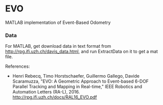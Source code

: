 # EVO
MATLAB implementation of Event-Based Odometry

### Data

For MATLAB, get download data in text format from http://rpg.ifi.uzh.ch/davis_data.html, and run ExtractData on it to get a mat file. 

References: 

* Henri Rebecq, Timo Horstschaefer, Guillermo Gallego, Davide Scaramuzza, "EVO: A Geometric Approach to Event-based 6-DOF Parallel Tracking and Mapping in Real-time," IEEE Robotics and Automation Letters (RA-L), 2016.
http://rpg.ifi.uzh.ch/docs/RAL16_EVO.pdf
